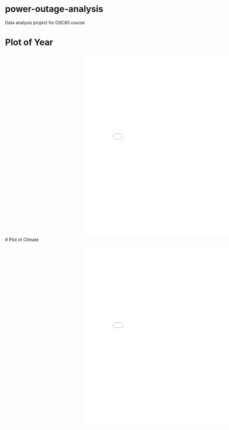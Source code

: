 # power-outage-analysis
Data analysis project for DSC80 course
# Plot of Year
<iframe src="assets/Year_plot.html" width=800 height=600 frameBorder=0  style = "position: relative; left: 50%" ></iframe>
# Plot of Climate
<iframe src="assets/Climate_plot.html" width=800 height=600 frameBorder=0  style = "position: relative; left: 50%"></iframe>
